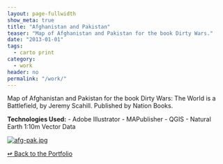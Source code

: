 ```yaml
---
layout: page-fullwidth
show_meta: true
title: "Afghanistan and Pakistan"
teaser: "Map of Afghanistan and Pakistan for the book Dirty Wars."
date: "2013-01-01"
tags:
  - carto print 
category:
  - work
header: no
permalink: "/work/"
---
```



Map of Afghanistan and Pakistan for the book Dirty Wars: The World is a Battlefield, by Jeremy Scahill. Published by Nation Books.

<strong>Technologies Used:</strong>  - Adobe Illustrator  - MAPublisher  - QGIS  - Natural Earth 1:10m Vector Data 

  <a href="{{site.url}}{{site.baseurl}}/images/afg-pak.jpg" target="_blank">
    <img class="portfolio" src="{{site.url}}{{site.baseurl}}/images/afg-pak.jpg" alt="afg-pak.jpg">
  </a>



[<span class="back-arrow">&#8619;</span> Back to the Portfolio](/work/work.md)